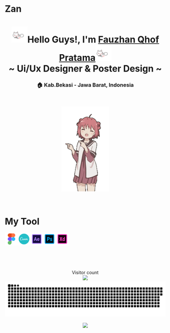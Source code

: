 # Zan
<div align="center">
  <h1><img src="cat.gif" width="50px" height="50px">Hello Guys!, I'm <a href='https://www.instagram.com/qhof.zn/'>Fauzhan Qhof Pratama</a><img src="cat.gif" width="50px" height="50px"><br/>~ Ui/Ux Designer & Poster Design ~</h1>
  <h3>🏠 Kab.Bekasi - Jawa Barat, Indonesia</h3>
</div>

<br/>
<br/>

<div align = "center">
  <img src="5YPk.gif" width = 150>
</div>

<br/>
<br/>

<h1>My Tool</h1>
<p>
  <img src="figma.svg" width="40"><img src="canva.svg" width="40"><img src="ae.svg" width="40"><img src="ps.svg" width="40"><img src="axd.svg" width="40">
</p>
<h1></h1>

<br/>
<br/>

<div align="center"> 
  Visitor count<br>
  <img src="https://profile-counter.glitch.me/ZanZan17/count.svg" />
</div>
<a href=#><img src="contribution.svg"></a>
<br/>
<br/>

<div align = "center">
  <img src = "https://github-readme-streak-stats.herokuapp.com?user=ZanZan17&theme=dark&hide_border=true" width = 400>
</div>
